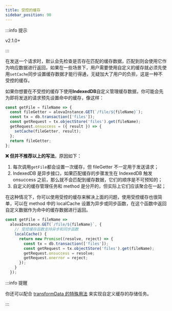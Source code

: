 ```yaml
---
title: 受控的缓存
sidebar_position: 90
---
```


:::info 提示

v2.1.0+

:::

在发送一个请求时，默认会先检查是否存在匹配的缓存数据，匹配到则会使用它作为响应数据进行返回，如果在一些场景下，用户需要使用自定义的缓存就必须先使用`setCache`同步设置缓存数据才能行得通，无疑加大了用户的负担，这是一种不受控的缓存。

如果你想要在不受控的缓存下使用**IndexedDB**自定义管理缓存数据，你可能会先为即将发送的请求预先设置命中的缓存，像这样：

```javascript
const getFile = fileName => {
  const fileGetter = alovaInstance.GET(`/file/${fileName}`);
  const tx = db.transaction(['files']);
  const getRequest = tx.objectStore('files').get(fileName);
  getRequest.onsuccess = ({ result }) => {
    setCache(fileGetter, result);
  };
  return fileGetter;
};
```

**❌ 但并不推荐以上的写法**，原因如下：

1. 每次调用`getFile`都会设置一次缓存，但 fileGetter 不一定用于发送请求；
2. IndexedDB 是异步接口，如果匹配缓存的步骤发生在 IndexedDB 触发 onsuccess 之前，那么就不会匹配到缓存数据，它们的顺序是不可预知的；
3. 自定义的缓存管理任务和 method 是分开的，但实际上它们应该聚合在一起；

在这种情况下，你可以使用受控的缓存来解决上面的问题，使用受控缓存也很简单，可以在 method 中的 localCache 设置为异步或同步函数，在这个函数中返回自定义数据作为命中的缓存数据进行返回。

```javascript
const getFile = fileName =>
  alovaInstance.GET(`/file/${fileName}`, {
    // 受控缓存函数支持异步和同步函数
    localCache() {
      return new Promise((resolve, reject) => {
        const tx = db.transaction(['files']);
        const getRequest = tx.objectStore('files').get(fileName);
        getRequest.onsuccess = resolve;
        getRequest.onerror = reject;
      });
    }
  });
```

:::info 提醒

你还可以配合 [transformData 的特殊用法](/response-data-management/transform-response-data) 来实现自定义缓存的存储任务。

:::
